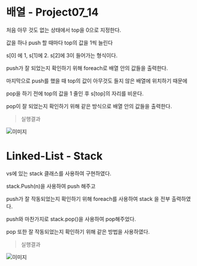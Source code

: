 # 배열 - Project07_14

처음 아무 것도 없는 상태에서 top을 0으로 지정한다.

값을 하나 push 할 때마다 top의 값을 1씩 늘린다

s[0] 에 1, s[1]에 2. s[2]에 3이 들어가는 형식이다.

push가 잘 되었는지 확인하기 위해 foreach로 배열 안의 값들을 출력한다.

마지막으로 push를 했을 때 top의 값이 아무것도 들지 않은 배열에 위치하기 때문에

pop을 하기 전에 top의 값을 1 줄인 후 s[top]의 자리를 비운다.

pop이 잘 되었는지 확인하기 위해 같은 방식으로 배열 안의 값들을 출력한다.

> 실행결과

![이미지](https://blogfiles.pstatic.net/MjAyMzAzMjNfODkg/MDAxNjc5NTM2NzI2MjQw.kuMv8xgico8yGq7LraF257-bi05gQVcqzYL_HpoW2q8g.GjPAAgKbxtgEM7PITfuIRXnGqxyBlqNW8Vl6rZJ0g1Ug.PNG.saehee0427/image.png)




# Linked-List - Stack

vs에 있는 stack 클래스를 사용하여 구현하였다.

stack.Push(n)을 사용하여 push 해주고

push가 잘 작동되었는지 확인하기 위해 foreach를 사용하여 stack 을 전부 출력하였다.

push와 마찬가지로 stack.pop()을 사용하여 pop해주었다.

pop 또한 잘 작동되었는지 확인하기 위해 같은 방법을 사용하였다.

> 실행결과

![이미지](https://blogfiles.pstatic.net/MjAyMzAzMjNfMjY0/MDAxNjc5NTM3NzIyMTk3.ANIFrGQG4jzjatkql43CHmdueZliD1oesin6uIaS_bog.56LWpoRzDSoX2CqniSbG3PuCvJkNfITFat_Y4ledsnAg.PNG.saehee0427/image.png)
